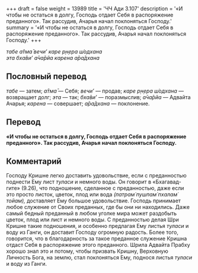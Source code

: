 +++
draft = false
weight = 13989
title = 'ЧЧ Ади 3.107'
description = '«И чтобы не остаться в долгу, Господь отдает Себя в распоряжение преданного». Так рассудив, Ачарья начал поклоняться Господу.'
summary = '«И чтобы не остаться в долгу, Господь отдает Себя в распоряжение преданного». Так рассудив, Ачарья начал поклоняться Господу.'
+++

_табе а̄тма̄ вечи’ каре р̣н̣ера ш́одхана  
эта бха̄ви’ а̄ча̄рйа карена а̄ра̄дхана_

## Пословный перевод

_табе_ — затем; _а̄тма̄_ — Себя; _вечи’_ — продав; _каре_ _р̣н̣ера_ _ш́одхана_ — возвращает долг; _эта_ — так; _бха̄ви’_ — поразмыслив; _а̄ча̄рйа_ — Адвайта Ачарья; _карена_ — совершает; _а̄ра̄дхана_ — поклонение.

## Перевод

**«И чтобы не остаться в долгу, Господь отдает Себя в распоряжение преданного». Так рассудив, Ачарья начал поклоняться Господу.**

## Комментарий

Господу Кришне легко доставить удовольствие, если с преданностью поднести Ему лист _туласи_ и немного воды. Он говорит в «Бхагавад-гите» (9.26), что подношение, сделанное с преданностью, даже если это просто листок, цветок, плод или вода _(патрам̇ пушпам̇ пхалам̇ тойам),_ доставляет Ему большое удовольствие. Господь принимает любое служение от Своих преданных, где бы они ни находились. Даже самый бедный преданный в любом уголке мира может раздобыть цветок, плод или лист и немного воды. С преданностью делая Шри Кришне такие подношения, и особенно предлагая Ему листья _туласи_ и воду из Ганги, он доставит Господу огромную радость. Более того, говорится, что в благодарность за такое преданное служение Кришна отдаст Себя в распоряжение этого преданного. Шрила Адвайта Прабху хорошо знал это и потому, чтобы призвать Кришну, Верховную Личность Бога, на землю, стал поклоняться Ему, поднося листья _туласи_ и воду из Ганги.
